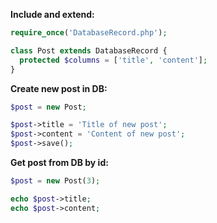 **Include and extend:**
```php
require_once('DatabaseRecord.php');

class Post extends DatabaseRecord {
  protected $columns = ['title', 'content'];
}
```

**Create new post in DB:**
```php
$post = new Post;

$post->title = 'Title of new post';
$post->content = 'Content of new post';
$post->save();
```

**Get post from DB by id:**
```php
$post = new Post(3);

echo $post->title;
echo $post->content;
```
